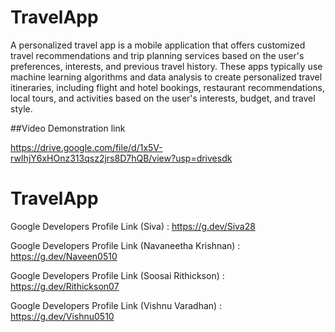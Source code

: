 # TravelApp
A personalized travel app is a mobile application that offers customized travel recommendations and trip planning services based on the user's preferences, interests, and previous travel history. These apps typically use machine learning algorithms and data analysis to create personalized travel itineraries, including flight and hotel bookings, restaurant recommendations, local tours, and activities based on the user's interests, budget, and travel style.





##Video Demonstration link 

https://drive.google.com/file/d/1x5V-rwIhjY6xHOnz313qsz2jrs8D7hQB/view?usp=drivesdk



# TravelApp

Google Developers Profile Link (Siva) : https://g.dev/Siva28

Google Developers Profile Link (Navaneetha Krishnan) : https://g.dev/Naveen0510

Google Developers Profile Link (Soosai Rithickson) : https://g.dev/Rithickson07

Google Developers Profile Link (Vishnu Varadhan) : https://g.dev/Vishnu0510

